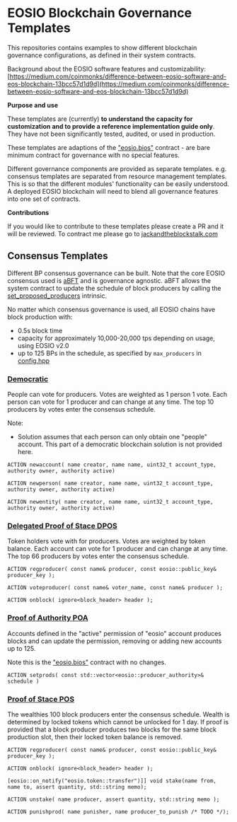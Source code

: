 # EOSIO Blockchain Governance Templates

This repositories contains examples to show different blockchain governance configurations, as defined in their system contracts.

Background about the EOSIO software features and customizability:
[https://medium.com/coinmonks/difference-between-eosio-software-and-eos-blockchain-13bcc57d1d9d](https://medium.com/coinmonks/difference-between-eosio-software-and-eos-blockchain-13bcc57d1d9d)

**Purpose and use**

These templates are (currently) **to understand the capacity for customization and to provide a reference implementation guide only**. They have not been significantly tested, audited, or used in production.

These templates are adaptions of the ["eosio.bios"](https://github.com/EOSIO/eosio.contracts/tree/master/contracts/eosio.bios) contract - are bare minimum contract for governance with no special features.

Different governance components are provided as separate templates. e.g. consensus templates are separated from resource management templates. This is so that the different modules' functionality can be easily understood. A deployed EOSIO blockchain will need to blend all governance features into one set of contracts.

**Contributions**

If you would like to contribute to these templates please create a PR and it will be reviewed. To contract me please go to [jackandtheblockstalk.com](https://jackandtheblockstalk.com)

## Consensus Templates

Different BP consensus governance can be built. Note that the core EOSIO consensus used is [aBFT](https://developers.eos.io/welcome/latest/protocol/consensus_protocol) and is governance agnostic. aBFT allows the system contract to update the schedule of block producers by calling the [set_proposed_producers](https://developers.eos.io/manuals/eosio.cdt/latest/group__privileged/#function-set_proposed_producers) intrinsic.

No matter which consensus governance is used, all EOSIO chains have block production with:

- 0.5s block time
- capacity for approximately 10,000-20,000 tps depending on usage, using EOSIO v2.0
- up to 125 BPs in the schedule, as specified by `max_producers` in [config.hpp](https://github.com/EOSIO/eos/blob/master/libraries/chain/include/eosio/chain/config.hpp#L106)

### [Democratic](https://github.com/theblockstalk/eosio-contracts/tree/master/governance/Democratic)
People can vote for producers. Votes are weighted as 1 person 1 vote. Each person can vote for 1 producer and can change at any time. The top 10 producers by votes enter the consensus schedule.

Note:
- Solution assumes that each person can only obtain one "people" account. This part of a democratic blockchain solution is not provided here.

`ACTION newaccount( name creator, name name, uint32_t account_type, authority owner, authority active)`

`ACTION newperson( name creator, name name, uint32_t account_type, authority owner, authority active)`

`ACTION newentity( name creator, name name, uint32_t account_type, authority owner, authority active)`

### [Delegated Proof of Stace DPOS](https://github.com/theblockstalk/eosio-contracts/tree/master/governance/DPOS])
Token holders vote with for producers. Votes are weighted by token balance. Each account can vote for 1 producer and can change at any time. The top 66 producers by votes enter the consensus schedule.

`ACTION regproducer( const name& producer, const eosio::public_key& producer_key );`

`ACTION voteproducer( const name& voter_name, const name& producer );`

`ACTION onblock( ignore<block_header> header );`

### [Proof of Authority POA](https://github.com/theblockstalk/eosio-contracts/tree/master/governance/POA)

Accounts defined in the "active" permission of "eosio" account produces blocks and can update the permission, removing or adding new accounts up to 125.

Note this is the ["eosio.bios"](https://github.com/EOSIO/eosio.contracts/tree/master/contracts/eosio.bios) contract with no changes.

`ACTION setprods( const std::vector<eosio::producer_authority>& schedule )`

### [Proof of Stace POS](https://github.com/theblockstalk/eosio-contracts/tree/master/governance/POS)
The wealthies 100 block producers enter the consensus schedule. Wealth is determined by locked tokens which cannot be unlocked for 1 day. If proof is provided that a block producer produces two blocks for the same block production slot, then their locked token balance is removed.

`ACTION regproducer( const name& producer, const eosio::public_key& producer_key );`

`ACTION onblock( ignore<block_header> header );`

`[eosio::on_notify("eosio.token::transfer")]] void stake(name from, name to, assert quantity, std::string memo);`

`ACTION unstake( name producer, assert quantity, std::string memo );`

`ACTION punishprod( name punisher, name producer_to_punish /* TODO */);`
